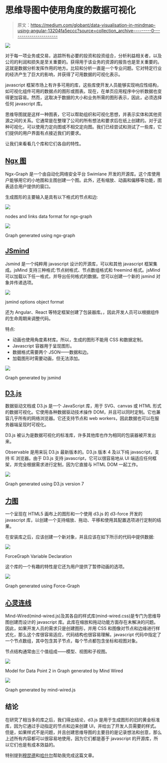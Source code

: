 # 思维导图中使用角度的数据可视化

> 原文：<https://medium.com/globant/data-visualisation-in-mindmap-using-angular-13204fa5eccc?source=collection_archive---------0----------------------->

![](img/3469374674f6a866a3a241255455e05a.png)

对于每一项业务或交易，追踪所有必要的投资和投资组合，分析利益相关者，以及公司的利润和损失是至关重要的。获得用于该业务的资源的报告也是至关重要的。这就是数据分析发挥作用的地方。比较和分析一直是一个专业问题。它对特定行业的经济产生了巨大的影响，并获得了可用数据的可视化表示。

javascript 框架市场上有许多可用的库，这些库使开发人员能够实现响应性结构，如可视化组件可用的数据点的图形或图表。现在，在单页应用程序中分析数据也变得更加容易。然而，这取决于数据的大小和业务所需的图形表示，因此，必须选择任何 javascript 库。

思维导图就是这样一种图表，它可以帮助组织和可视化思想，并表示实体和其他资源之间的关系。它通常是在整理了公司的所有想法和要求后在纸上创建的。对于这种可视化，可以使用力定向图或不相交定向图。我们已经尝试和测试了一些库，它们提供的用户界面有点接近我们的要求。

让我们来看看几个库和它们各自的特性。

## [Ngx 图](https://swimlane.github.io/ngx-graph/)

Ngx-Graph 是一个由自动化网络安全平台 Swimlane 开发的开源库。这个库使用户能够用它的小地图和主图创建一个图。此外，还有缩放、动画和偏移等功能，图表适合用户提供的窗口。

生成图形的主要输入是具有以下格式的节点和边:

![](img/174f688ae7534660ac7fb4a93c91d357.png)

nodes and links data format for ngx-graph

![](img/8376bf49e34c830c173f380c88368705.png)

Graph generated using ngx-graph

## [JSmind](https://github.com/hizzgdev/jsmind)

Jsmind 是一个纯粹用 javascript 设计的开源库，可以和其他 javascript 框架集成。jsMind 支持三种格式:节点树格式、节点数组格式和 freemind 格式。jsMind 可以加载以下任一格式，并导出任何格式的数据。您可以创建一个新的 jsmind 对象并传递选项。

![](img/e7ea83e344e018d2b18cbe5566214a23.png)

jsmind options object format

还为 Angular、React 等特定框架创建了包装器库。，因此开发人员可以根据组件的生命周期来调整代码。

特点:

*   动画也使用角度素材库。所以，生成的图形不能用 CSS 和数据定制。
*   Javascript 容器用于呈现图形。
*   数据格式需要两个 JSON——数据和边。
*   加载图形时需要动画，但无法添加。

![](img/0b0fa1dc3e59f3915f058dd431a1eb7a.png)

Graph generated by jsmind

## [D3.js](https://d3js.org/)

数据驱动文档或 D3.js 是一个 JavaScript 库，用于 SVG、canvas 或 HTML 形式的数据可视化。它使用各种数据驱动技术操作 DOM，并且可以同时定制。它也兼容几乎所有的网络浏览器。它还支持节点和 web workers，因此数据也可以在服务器端呈现时可视化。

D3.js 被认为是数据可视化的标准库，许多其他库也作为相同的包装器被开发出来。

Observable 是用来玩 D3.js 最新版本的。D3.js 版本 4 及以下纯 javascript，支持 IE 浏览器。由于 D3.js 支持 javascript，它可以很容易地从 UI 端适应任何框架，并完全根据需求进行定制，因为它直接与 HTML DOM 一起工作。

![](img/c4f8adbdcda73229cea13c7c38c50795.png)

Graph generated using D3.js version 7

## [力图](https://github.com/vasturiano/force-graph)

一个呈现在 HTML5 画布上的图形和一个使用 d3.js 的 d3-force 开发的 javascript 库，以创建一个支持缩放、拖动、平移和使用其配置选项进行定制的结果。

在安装库之后，应该创建一个新对象，并且应该在如下所示的代码中提供数据:

![](img/01a0f5952c17ba9a27863c18ebb9d8a6.png)

ForceGraph Variable Declaration

这个库的一个有趣的特性是它还为用户提供了暂停动画的选项。

![](img/965840533758c2be749d3ad7f1780e61.png)

Graph generated using Force-Graph

## [心灵连线](https://www.npmjs.com/package/@mind-wired/core)

Mind-Wired(mind-wired.js)及其各自的样式库(mind-wired.css)是专门为思维导图创建而设计的 javascript 库。此库在缩放和拖动功能方面存在未解决的问题。因此，如果开发人员的需求只是创建图形，并用 CSS 和图像对节点和边缘进行样式化，那么这个库很容易适应，代码结构也很容易理解。javascript 代码中指定了一个节点数组，其中包含其子节点，每个节点都包含坐标和视图对象。

节点结构通常由三个值组成——模型、视图和子视图。

![](img/d3c07e9253de7a8b17ef7e31b824c53e.png)

Model for Data Point 2 in Graph generated by Mind Wired

![](img/02fdb04258bf3c4616e4b494976d7bef.png)

Graph generated by mind-wired.js

## 结论

在研究了相当多的库之后，我们得出结论，d3.js 是用于生成图形的旧的黄金标准库，因为它通过手动指定的节点和边来创建 UI，并给出了开发人员需要的样式。但是，如果样式不是问题，并且创建思维导图的主要目的是记录想法和创意，那么上述所有内容都可以很容易地使用，因为它们都是基于 javascript 的开源库，所以它们也是有成本效益的。

特别提到[穆昆德](https://medium.com/u/733fa45e5564?source=post_page-----13204fa5eccc--------------------------------)和[哈什尔](https://www.linkedin.com/in/harshal-patil-17868168)帮助我完成这篇文章。